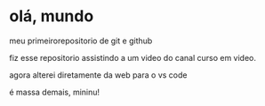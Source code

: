 # olá, mundo
 meu primeirorepositorio de git e github

fiz esse repositorio assistindo a um video do canal curso em video.

agora alterei diretamente da web para o vs code

é massa demais, mininu!
